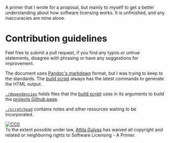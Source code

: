 A primer that I wrote for a proposal, but mainly to myself to get a better understanding about how software licensing works. It is unfinished, and any inaccuracies are mine alone.

# Contribution guidelines

Feel free to submit a pull request, if you find any typos or untrue statements, disagree with phrasing or have any suggestions for improvement.

The document uses [Pandoc's markdown](https://pandoc.org/MANUAL.html) format, but I was trying to keep to the standards. The [build script](dependencies/build-github-page) always has the latest commands to generate the HTML output.

[`./dependencies`](dependencies/) holds files that the [build script](dependencies/build-github-page) uses in its arguments to build the [projects Github page](https://toraritte.github.io/software-licensing-primer/).

[`./scratchpad`](scratchpad/) contains notes and other resources waiting to be incorporated.

<p xmlns:dct="http://purl.org/dc/terms/">
  <a rel="license"
     href="http://creativecommons.org/publicdomain/zero/1.0/">
    <img src="http://i.creativecommons.org/p/zero/1.0/88x31.png" style="border-style: none;" alt="CC0" />
  </a>
  <br />
  To the extent possible under law,
  <a rel="dct:publisher"
     href="https://github.com/toraritte">
    <span property="dct:title">Attila Gulyas</span></a>
  has waived all copyright and related or neighboring rights to
  <span property="dct:title"> Software Licensing - A Primer</span>.
</p>
